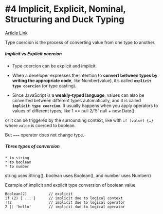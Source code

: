 # #4 Implicit, Explicit, Nominal, Structuring and Duck Typing

[Article Link](https://www.freecodecamp.org/news/js-type-coercion-explained-27ba3d9a2839/)

Type coercion is the process of converting value from one type to another.

##### Implicit vs Explicit coercion

- Type coercion can be explicit and implicit.

- When a developer expresses the intention to **convert between types by writing the appropriate code**, like Number(value), it’s called **`explicit type coercion`** (or type casting).

- Since JavaScript is a **weakly-typed language**, values can also be converted between different types automatically, and it is called **`implicit type coercion`**. It usually happens when you apply operators to values of different types, like
        1 == null
        2/'5'
        null + new Date()

 or it can be triggered by the surrounding context, like with `if (value) {…}`  where `value` is coerced to boolean.

 But `===` operator does not change type.

 ##### Three types of conversion

    * to string
    * to boolean
    * to number

string uses String(), boolean uses Boolean(), and number uses Number()

Example of implicit and explicit type conversion of boolean value

    Boolean(2)          // explicit
    if (2) { ... }      // implicit due to logical context
    !!2                 // implicit due to logical operator
    2 || 'hello'        // implicit due to logical operator
